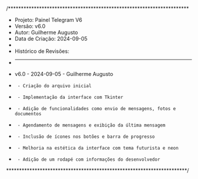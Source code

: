/**********************************************************************
 * Projeto: Painel Telegram V6
 * Versão: v6.0
 * Autor: Guilherme Augusto
 * Data de Criação: 2024-09-05
 * 
 * Histórico de Revisões:
 * --------------------------------------------------------------------
 * v6.0 - 2024-09-05 - Guilherme Augusto
 *      - Criação do arquivo inicial
 *      - Implementação da interface com Tkinter
 *      - Adição de funcionalidades como envio de mensagens, fotos e documentos
 *      - Agendamento de mensagens e exibição da última mensagem
 *      - Inclusão de ícones nos botões e barra de progresso
 *      - Melhoria na estética da interface com tema futurista e neon
 *      - Adição de um rodapé com informações do desenvolvedor
 **********************************************************************/
